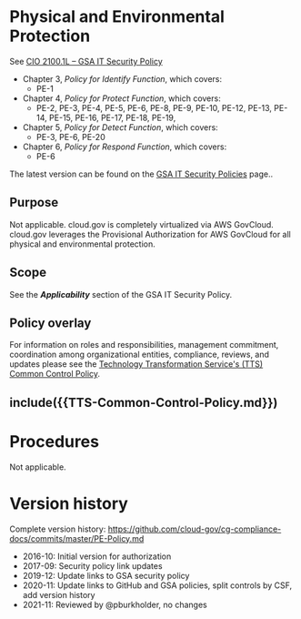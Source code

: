 # Physical and Environmental Protection

See [CIO 2100.1L – GSA IT Security Policy](https://www.gsa.gov/cdnstatic/CIO_2100_1L_CHGE_1_CC040905_signed_PDF_version_7-15-2019.pdf) 


* Chapter 3, _Policy for Identify Function_, which covers:
  * PE-1
* Chapter 4, _Policy for Protect Function_, which covers:
  * PE-2, PE-3, PE-4, PE-5, PE-6, PE-8, PE-9, PE-10, PE-12, PE-13, PE-14, PE-15, PE-16, PE-17, PE-18, PE-19,
* Chapter 5, _Policy for Detect Function_, which covers:
  * PE-3, PE-6, PE-20
* Chapter 6, _Policy for Respond Function_, which covers:
  * PE-6

The latest version can be found on the [GSA IT Security Policies](https://www.gsa.gov/about-us/organization/office-of-the-chief-information-officer/chief-information-security-officer-ciso/it-security-policies) page..

## Purpose

Not applicable. cloud.gov is completely virtualized via AWS GovCloud. cloud.gov leverages the Provisional Authorization for AWS GovCloud for all physical and environmental protection.

## Scope

See the **_Applicability_** section of the GSA IT Security Policy.

## Policy overlay

For information on roles and responsibilities, management commitment, coordination among organizational entities, compliance, reviews, and updates please see the [Technology Transformation Service's (TTS) Common Control Policy](https://github.com/cloud-gov/cg-compliance-docs/blob/master/TTS-Common-Control-Policy.md).

<!-- changequote(`{{', `}}') -->
include({{TTS-Common-Control-Policy.md}})
---
# Procedures

Not applicable.


# Version history

Complete version history: https://github.com/cloud-gov/cg-compliance-docs/commits/master/PE-Policy.md

* 2016-10: Initial version for authorization
* 2017-09: Security policy link updates
* 2019-12: Update links to GSA security policy
* 2020-11: Update links to GitHub and GSA policies, split controls by CSF, add version history
* 2021-11: Reviewed by @pburkholder, no changes
